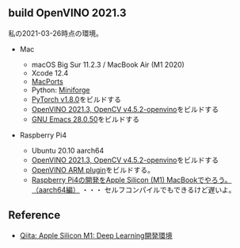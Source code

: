 ## build OpenVINO 2021.3

私の2021-03-26時点の環境。

- Mac
    - macOS Big Sur 11.2.3 / MacBook Air (M1 2020)
    - Xcode 12.4
    - [MacPorts](https://www.macports.org/)
    - Python: [Miniforge](https://github.com/conda-forge/miniforge)
    - [PyTorch v1.8.0](https://qiita.com/kose3/items/420d9e92f37b8633e55b)をビルドする
    - [OpenVINO 2021.3, OpenCV v4.5.2-openvino](https://qiita.com/kose3/items/2863791559cad7a3932f)をビルドする
    - [GNU Emacs 28.0.50](https://qiita.com/kose3/items/d8c2b4c34063ed4fcc43)をビルドする


- Raspberry Pi4
    - Ubuntu 20.10 aarch64
    - [OpenVINO 2021.3, OpenCV v4.5.2-openvino](https://qiita.com/kose3/items/5b390ef2e6d75fdac9e1)をビルドする
    - [OpenVINO ARM plugin](https://qiita.com/kose3/items/9752f9e61d6944bcd42b)をビルドする。
    - [Raspberry Pi4の開発をApple Silicon (M1) MacBookでやろう。（aarch64編）](https://qiita.com/kose3/items/af9edc9c40c9ae8fc5c3) ・・・ セルフコンパイルでもできるけど遅いよ。

## Reference

- [Qiita: Apple Silicon M1: Deep Learning開発環境](https://qiita.com/kose3/items/64a8d4e1f31eb19dc50d)

 
